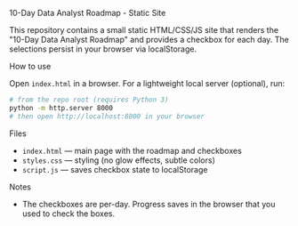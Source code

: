 10-Day Data Analyst Roadmap - Static Site

This repository contains a small static HTML/CSS/JS site that renders the "10-Day Data Analyst Roadmap" and provides a checkbox for each day. The selections persist in your browser via localStorage.

How to use

Open `index.html` in a browser. For a lightweight local server (optional), run:

```bash
# from the repo root (requires Python 3)
python -m http.server 8000
# then open http://localhost:8000 in your browser
```

Files

- `index.html` — main page with the roadmap and checkboxes
- `styles.css` — styling (no glow effects, subtle colors)
- `script.js` — saves checkbox state to localStorage

Notes

- The checkboxes are per-day. Progress saves in the browser that you used to check the boxes.
